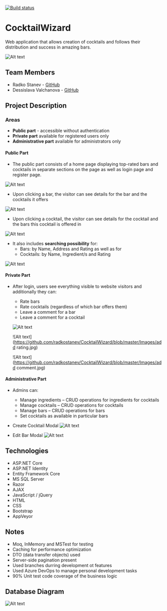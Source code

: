[![Build status](https://ci.appveyor.com/api/projects/status/n5m3rut1wsx5j1xx?svg=true)](https://ci.appveyor.com/project/RadkoStanev/cocktailwizard)
# CocktailWizard
Web application that allows creation of cocktails and follows their distribution and success in amazing bars.

![Alt text](https://github.com/radkostanev/CocktailWizard/blob/master/Images/HomeScreen.jpg)

## Team Members
* Radko Stanev - [GitHub](https://github.com/radkostanev)
* Dessislava Valchanova - [GitHub](https://github.com/dessislavav)

## Project Description
### Areas
* **Public part** -  accessible without authentication
* **Private part** available for registered users only
* **Administrative part** available for administrators only

#### Public Part
* The public part consists of a home page displaying top-rated bars and cocktails in separate sections on the page as well as login page and register page.

![Alt text](https://github.com/radkostanev/CocktailWizard/blob/master/Images/HomeScreen_2.jpg)
* Upon clicking a bar, the visitor can see details for the bar and the cocktails it offers

![Alt text](https://github.com/radkostanev/CocktailWizard/blob/master/Images/BarView.jpg)
* Upon clicking a cocktail, the visitor can see details for the cocktail and the bars this cocktail is offered in

![Alt text](https://github.com/radkostanev/CocktailWizard/blob/master/Images/CocktailDetails.jpg)
* It also includes **searching possibility** for: 
     * Bars: by Name, Address and Rating	as well as for 
     * Cocktails: by Name, Ingredient/s and Rating
     
![Alt text](https://github.com/radkostanev/CocktailWizard/blob/master/Images/Search.jpg)

#### Private Part

* After login, users see everything visible to website visitors and additionally they can:
     * Rate bars
     * Rate cocktails (regardless of which bar offers them)
     * Leave a comment for a bar
     * Leave a comment for a cocktail
     
     ![Alt text](https://github.com/radkostanev/CocktailWizard/blob/master/Images/LoginView.jpg)
     
     ![Alt text](https://github.com/radkostanev/CocktailWizard/blob/master/Images/add rating.jpg)
     
     ![Alt text](https://github.com/radkostanev/CocktailWizard/blob/master/Images/add comment.jpg)

#### Administrative Part
* Admins can:
     * Manage ingredients – CRUD operations for ingredients for cocktails
     * Manage cocktails – CRUD operations for cocktails
     * Manage bars – CRUD operations for bars
     * Set cocktails as available in particular bars 
     
* Create Cocktail Modal
![Alt text](https://github.com/radkostanev/CocktailWizard/blob/master/Images/CreateModal.jpg)

* Edit Bar Modal
![Alt text](https://github.com/radkostanev/CocktailWizard/blob/master/Images/EditModal.jpg)

## Technologies
* ASP.NET Core
* ASP.NET Identity
* Entity Framework Core
* MS SQL Server
* Razor
* AJAX
* JavaScript / jQuery
* HTML
* CSS
* Bootstrap
* AppVeyor

## Notes
* Moq, InMemory and MSTest for testing
* Caching for performance optimization
* DTO (data transfer objects) used
* Server-side pagination present
* Used branches durring development ot features
* Used Azure DevOps to manage personal development tasks
* 90% Unit test code coverage of the business logic

## Database Diagram
![Alt text](https://github.com/radkostanev/CocktailWizard/blob/master/Images/DatabaseDiagram.png)
